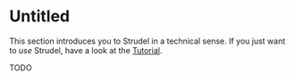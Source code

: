 # Untitled

This section introduces you to Strudel in a technical sense. If you just want to _use_ Strudel, have a look at the [Tutorial](/workshop/getting-started).

TODO